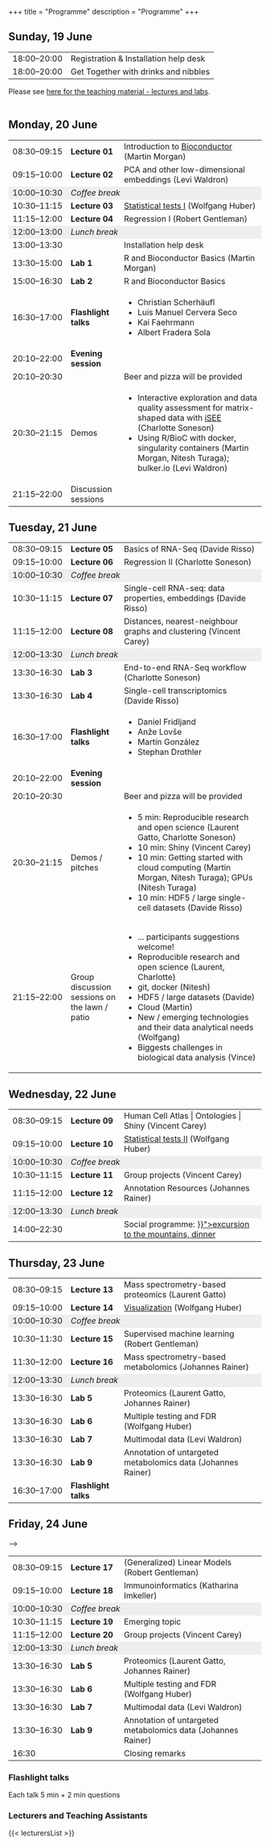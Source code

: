 +++
title = "Programme"
description = "Programme"
+++

<div class="row">
<div class="col-sm-offset-1 col-sm-10">
				
## Sunday, 19 June

<table class="programme">
	<tbody>
		<tr>
			<td width="100ex">18:00–20:00</td>
			<td>Registration &amp; Installation help desk</td>
		</tr>
		<tr>
			<td>18:00–20:00</td>
			<td>Get Together with drinks and nibbles</td>
		</tr>
	</tbody>
</table>

<table class="programme" width="850px">
	<tbody>
	<tr>
Please see <a href="https://github.com/Bioconductor/CSAMA">here for the teaching material - lectures and labs</a>.
    </tr>
    </tbody>
</table>
	
## Monday, 20 June

<table class="programme" width="850px">
	<tbody>
		<tr>
			<td width="100ex">08:30–09:15</td>
			<td width="90ex"><strong>Lecture 01</strong></td>
			<td>Introduction to <a href="https://www.bioconductor.org">Bioconductor</a> (Martin Morgan)</td>
		</tr>
		<tr>
			<td>09:15–10:00</td>
			<td><strong>Lecture 02</strong></td>
			<td>PCA and other low-dimensional embeddings (Levi Waldron)</td>
		</tr>
		<tr bgcolor="#eeeeee">
			<td>10:00–10:30</td>
			<td colspan="2"><em>Coffee break</em></td>
		</tr>
		<tr>
			<td>10:30–11:15</td>
			<td><strong>Lecture 03</strong></td>
			<td><a href="https://www.huber.embl.de/msmb/Chap-Testing.html">Statistical tests I</a> (Wolfgang Huber)</td>
		</tr>
		<tr>
			<td>11:15–12:00</td>
			<td><strong>Lecture 04</strong></td>
			<td>Regression I (Robert Gentleman)</td>
		</tr>
		<tr bgcolor="#eeeeee">
			<td>12:00–13:00</td>
			<td colspan="2"><em>Lunch break</em></td>
		</tr>
		<tr>
			<td>13:00–13:30</td>
			<td>&nbsp;</td>
			<td>Installation help desk</td>
		</tr>
		<tr>
			<td>13:30–15:00</td>
			<td><strong>Lab 1</strong></td>
			<td>R and Bioconductor Basics (Martin Morgan)</td>
		</tr>
		<tr>
			<td>15:00–16:30</td>
			<td><strong>Lab 2</strong></td>
			<td>R and Bioconductor Basics</td>
		</tr>
		<tr>
			<td>16:30–17:00</td>
			<td><strong>Flashlight talks</strong></td>
			<td>
				<ul>
					<li>Christian Scherhäufl</li>
					<li>Luis Manuel Cervera Seco</li>
					<li>Kai Faehrmann</li>
					<li>Albert Fradera Sola</li>
				</ul>
			</td>
		</tr>
		<tr>
			<td>20:10–22:00</td>
			<td><strong>Evening session</strong></td>
			<td>&nbsp;</td>
		</tr>
		<tr>
			<td>20:10–20:30</td>
			<td>&nbsp;</td>
			<td>Beer and pizza will be provided</td>
		</tr>
		<tr>
			<td>20:30–21:15</td>
			<td>Demos</td>
			<td><ul><li>Interactive exploration and data quality assessment for matrix-shaped data with <a href="https://doi.org/doi:10.18129/B9.bioc.iSEE">iSEE</a> (Charlotte Soneson)
			        <li>Using R/BioC with docker, singularity containers (Martin Morgan, Nitesh Turaga); bulker.io (Levi Waldron)
			</ul></td>
		</tr>
		<tr>
			<td>21:15–22:00</td>
			<td>Discussion sessions</td>
			<td><ul>
			</ul></td>
		</tr>
	</tbody>
</table>

## Tuesday, 21 June

<table class="programme" width="850px">
	<tbody>
		<tr>
			<td width="100ex">08:30–09:15</td>
			<td width="90ex"><strong>Lecture 05</strong></td>
			<td>Basics of RNA-Seq (Davide Risso)</td>
		</tr>
		<tr>
			<td>09:15–10:00</td>
			<td><strong>Lecture 06</strong></td>
			<td>Regression II (Charlotte Soneson)</td>
		</tr>
		<tr bgcolor="#eeeeee">
			<td>10:00–10:30</td>
			<td colspan="2"><em>Coffee break</em></td>
		</tr>
		<tr>
			<td>10:30–11:15</td>
			<td><strong>Lecture 07</strong></td>
			<td>Single-cell RNA-seq: data properties, embeddings (Davide Risso)</td>
		</tr>
		<tr>
			<td>11:15–12:00</td>
			<td><strong>Lecture 08</strong></td>
			<td>Distances, nearest-neighbour graphs and clustering (Vincent Carey)</td>
		</tr>
		<tr bgcolor="#eeeeee">
			<td>12:00–13:30</td>
			<td colspan="2"><em>Lunch break</em></td>
		</tr>
		<tr>
			<td>13:30–16:30</td>
			<td><strong>Lab 3</strong></td>
			<td>End-to-end RNA-Seq workflow (Charlotte Soneson)</td>
		</tr>
		<tr>
			<td>13:30–16:30</td>
			<td><strong>Lab 4</strong></td>
			<td>Single-cell transcriptomics (Davide Risso)</td>
		</tr>
		<tr>
			<td>16:30–17:00</td>
			<td><strong>Flashlight talks</strong></td>
			<td>
				<ul>
					<li>Daniel Fridljand</li>
					<li>Anže Lovše</li>
					<li>Martín González</li>
					<li>Stephan Drothler</li>
				</ul>
			</td>
		</tr>
		<tr>
			<td>20:10–22:00</td>
			<td><strong>Evening session</strong></td>
			<td>&nbsp;</td>
		</tr>
		<tr>
			<td>20:10–20:30</td>
			<td>&nbsp;</td>
			<td>Beer and pizza will be provided</td>
		</tr>
		<tr>
			<td>20:30–21:15</td>
			<td>Demos / pitches</td>
			<td>
			<ul><li>5 min:  Reproducible research and open science (Laurent Gatto, Charlotte Soneson)
			    <li>10 min: Shiny (Vincent Carey) 
                <li>10 min: Getting started with cloud computing (Martin Morgan, Nitesh Turaga); GPUs (Nitesh Turaga)
                <li>10 min: HDF5 / large single-cell datasets (Davide Risso) 
				</ul>
			</td>
		</tr>
		<tr>
			<td>21:15–22:00</td>
			<td>Group discussion sessions on the lawn / patio</td>
			<td><ul>
			<li>... participants suggestions welcome!
			<li>Reproducible research and open science (Laurent, Charlotte) 
			<li>git, docker (Nitesh)
			<li>HDF5 / large datasets (Davide)
			<li>Cloud (Martin)
			<li>New / emerging technologies and their data analytical needs (Wolfgang)
			<li>Biggests challenges in biological data analysis (Vince)
			</ul></td>
		</tr>
	</tbody>
</table>

## Wednesday, 22 June

<table class="programme">
	<tbody>
		<tr>
			<td width="100ex">08:30–09:15</td>
			<td width="90ex"><strong>Lecture 09</strong></td>
			<td>Human Cell Atlas | Ontologies | Shiny (Vincent Carey)</td>
		</tr>
		<tr>
			<td>09:15–10:00</td>
			<td><strong>Lecture 10</strong></td>
			<td><a href="https://www.huber.embl.de/msmb/Chap-Testing.html">Statistical tests II</a> (Wolfgang Huber)</td>
		</tr>
		<tr bgcolor="#eeeeee">
			<td>10:00–10:30</td>
			<td colspan="2"><em>Coffee break</em></td>
		</tr>
		<tr>
			<td>10:30–11:15</td>
			<td><strong>Lecture 11</strong></td>
			<td>Group projects (Vincent Carey)</td>
			<!-- <td>Ranges</td> -->
		</tr>
		<tr>
			<td>11:15–12:00</td>
			<td><strong>Lecture 12</strong></td>
			<td>Annotation Resources (Johannes Rainer)</td>
		</tr>
		<tr bgcolor="#eeeeee">
			<td>12:00–13:30</td>
			<td colspan="2"><em>Lunch break</em></td>
		</tr>
		<tr>
			<td>14:00–22:30</td>
			<td>&nbsp;</td>
			<td>Social programme: <a href="{{< relref "about.md#social" >}}">excursion to the mountains, dinner</a></td>
		</tr>
	</tbody>
</table>

## Thursday, 23 June

<table class="programme">
	<tbody>
		<tr>
			<td width="100ex">08:30–09:15</td>
			<td width="90ex"><strong>Lecture 13</strong></td>
			<td>Mass spectrometry-based proteomics (Laurent Gatto)</td>
		</tr>
		<tr>
			<td>09:15–10:00</td>
			<td><strong>Lecture 14</strong></td>
			<td><a href="https://www.huber.embl.de/msmb/Chap-Graphics.html">Visualization</a> (Wolfgang Huber)</td>
		</tr>
		<tr bgcolor="#eeeeee">
			<td>10:00–10:30</td>
			<td colspan="2"><em>Coffee break</em></td>
		</tr>
		<tr>
			<td>10:30–11:30</td>
			<td><strong>Lecture 15</strong></td>
			<td>Supervised machine learning (Robert Gentleman)</td>
		</tr>
		<tr>
			<td>11:30–12:00</td>
			<td><strong>Lecture 16</strong></td>
			<td>Mass spectrometry-based metabolomics (Johannes Rainer)</td>
		</tr>
		<tr bgcolor="#eeeeee">
			<td>12:00–13:30</td>
			<td colspan="2"><em>Lunch break</em></td>
		</tr>
		<tr>
			<td>13:30–16:30</td>
			<td><strong>Lab 5</strong></td>
			<td>Proteomics (Laurent Gatto, Johannes Rainer)</td>
		</tr>
		<tr>
			<td>13:30–16:30</td>
			<td><strong>Lab 6</strong></td>
			<td>Multiple testing and FDR (Wolfgang Huber)</td>
		</tr>
		<tr>
			<td>13:30–16:30</td>
			<td><strong>Lab 7</strong></td>
			<td>Multimodal data (Levi Waldron)</td>
		</tr>
		<!-- <tr>
			<td>13:30–16:30</td>
			<td><strong>Lab 8</strong></td>
			<td>Microbiome data (Levi Waldron)</td>
		</tr> -->
		<tr>
			<td>13:30–16:30</td>
			<td><strong>Lab 9</strong></td>
			<td>Annotation of untargeted metabolomics data (Johannes Rainer)</td>
		</tr>
		<tr>
			<td>16:30–17:00</td>
			<td><strong>Flashlight talks</strong></td>
			<td>
				<ul>
				</ul>
			</td>
		</tr>
	</tbody>
</table>

## Friday, 24 June

<table class="programme">
	<tbody>
		<tr>
			<td width="100ex">08:30–09:15</td>
			<td width="90ex"><strong>Lecture 17</strong></td>
			<td>(Generalized) Linear Models (Robert Gentleman)</td> -->
		</tr>
		<tr>
			<td>09:15–10:00</td>
			<td><strong>Lecture 18</strong></td>
			<td>Immunoinformatics (Katharina Imkeller)</td>
		</tr>
		<tr bgcolor="#eeeeee">
			<td>10:00–10:30</td>
			<td colspan="2"><em>Coffee break</em></td>
		</tr>
		<tr>
			<td>10:30–11:15</td>
			<td><strong>Lecture 19</strong></td>
			<td>Emerging topic</td>
		</tr>
		<tr>
			<td>11:15–12:00</td>
			<td><strong>Lecture 20</strong></td>
			<td>Group projects (Vincent Carey)</td>
			<!-- <td>Emerging topic</td> -->
		</tr>
		<tr bgcolor="#eeeeee">
			<td>12:00–13:30</td>
			<td colspan="2"><em>Lunch break</em></td>
		</tr>
		<tr>
			<td>13:30–16:30</td>
			<td><strong>Lab 5</strong></td>
			<td>Proteomics (Laurent Gatto, Johannes Rainer)</td>
		</tr>
		<tr>
			<td>13:30–16:30</td>
			<td><strong>Lab 6</strong></td>
			<td>Multiple testing and FDR (Wolfgang Huber)</td>
		</tr>
		<tr>
			<td>13:30–16:30</td>
			<td><strong>Lab 7</strong></td>
			<td>Multimodal data (Levi Waldron)</td>
		</tr>
		<!-- <tr>
			<td>13:30–16:30</td>
			<td><strong>Lab 8</strong></td>
			<td>Microbiome data (Levi Waldron)</td>
		</tr> -->
		<tr>
			<td>13:30–16:30</td>
			<td><strong>Lab 9</strong></td>
			<td>Annotation of untargeted metabolomics data (Johannes Rainer)</td>
		</tr>
		<tr>
			<td>16:30</td>
			<td>&nbsp;</td>
			<td>Closing remarks</td>
		</tr>
	</tbody>
</table>

### Flashlight talks

Each talk 5 min + 2 min questions

### Lecturers and Teaching Assistants

{{< lecturersList >}}

</div>
</div>
